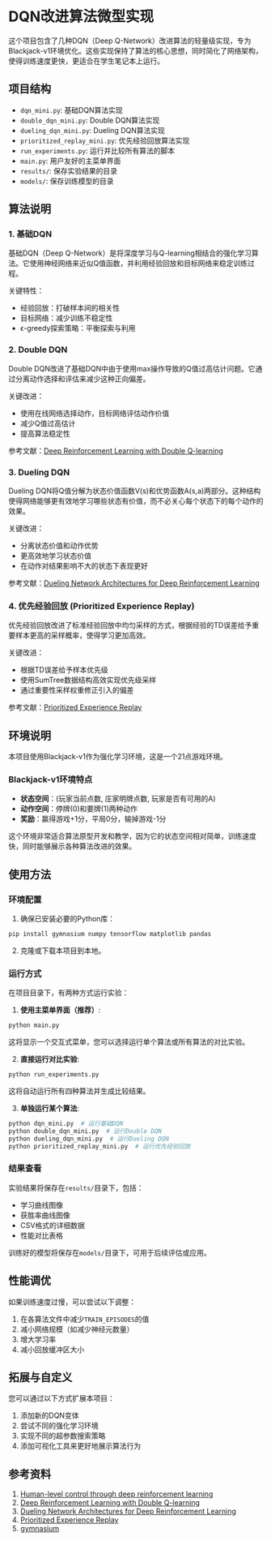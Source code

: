 # DQN改进算法微型实现

这个项目包含了几种DQN（Deep Q-Network）改进算法的轻量级实现，专为Blackjack-v1环境优化。这些实现保持了算法的核心思想，同时简化了网络架构，使得训练速度更快，更适合在学生笔记本上运行。

## 项目结构

- `dqn_mini.py`: 基础DQN算法实现
- `double_dqn_mini.py`: Double DQN算法实现
- `dueling_dqn_mini.py`: Dueling DQN算法实现
- `prioritized_replay_mini.py`: 优先经验回放算法实现
- `run_experiments.py`: 运行并比较所有算法的脚本
- `main.py`: 用户友好的主菜单界面
- `results/`: 保存实验结果的目录
- `models/`: 保存训练模型的目录

## 算法说明

### 1. 基础DQN

基础DQN（Deep Q-Network）是将深度学习与Q-learning相结合的强化学习算法。它使用神经网络来近似Q值函数，并利用经验回放和目标网络来稳定训练过程。

关键特性：
- 经验回放：打破样本间的相关性
- 目标网络：减少训练不稳定性
- ϵ-greedy探索策略：平衡探索与利用

### 2. Double DQN

Double DQN改进了基础DQN中由于使用max操作导致的Q值过高估计问题。它通过分离动作选择和评估来减少这种正向偏差。

关键改进：
- 使用在线网络选择动作，目标网络评估动作价值
- 减少Q值过高估计
- 提高算法稳定性

参考文献：[Deep Reinforcement Learning with Double Q-learning](https://arxiv.org/abs/1509.06461)

### 3. Dueling DQN

Dueling DQN将Q值分解为状态价值函数V(s)和优势函数A(s,a)两部分。这种结构使得网络能够更有效地学习哪些状态有价值，而不必关心每个状态下的每个动作的效果。

关键改进：
- 分离状态价值和动作优势
- 更高效地学习状态价值
- 在动作对结果影响不大的状态下表现更好

参考文献：[Dueling Network Architectures for Deep Reinforcement Learning](https://arxiv.org/abs/1511.06581)

### 4. 优先经验回放 (Prioritized Experience Replay)

优先经验回放改进了标准经验回放中均匀采样的方式，根据经验的TD误差给予重要样本更高的采样概率，使得学习更加高效。

关键改进：
- 根据TD误差给予样本优先级
- 使用SumTree数据结构高效实现优先级采样
- 通过重要性采样权重修正引入的偏差

参考文献：[Prioritized Experience Replay](https://arxiv.org/abs/1511.05952)

## 环境说明

本项目使用Blackjack-v1作为强化学习环境，这是一个21点游戏环境。

### Blackjack-v1环境特点
- **状态空间**：(玩家当前点数, 庄家明牌点数, 玩家是否有可用的A)
- **动作空间**：停牌(0)和要牌(1)两种动作
- **奖励**：赢得游戏+1分，平局0分，输掉游戏-1分

这个环境非常适合算法原型开发和教学，因为它的状态空间相对简单，训练速度快，同时能够展示各种算法改进的效果。

## 使用方法

### 环境配置

1. 确保已安装必要的Python库：
```bash
pip install gymnasium numpy tensorflow matplotlib pandas
```

2. 克隆或下载本项目到本地。

### 运行方式

在项目目录下，有两种方式运行实验：

1. **使用主菜单界面（推荐）**:
```bash
python main.py
```
这将显示一个交互式菜单，您可以选择运行单个算法或所有算法的对比实验。

2. **直接运行对比实验**:
```bash
python run_experiments.py
```
这将自动运行所有四种算法并生成比较结果。

3. **单独运行某个算法**:
```bash
python dqn_mini.py  # 运行基础DQN
python double_dqn_mini.py  # 运行Double DQN
python dueling_dqn_mini.py  # 运行Dueling DQN
python prioritized_replay_mini.py  # 运行优先经验回放
```

### 结果查看

实验结果将保存在`results/`目录下，包括：
- 学习曲线图像
- 获胜率曲线图像
- CSV格式的详细数据
- 性能对比表格

训练好的模型将保存在`models/`目录下，可用于后续评估或应用。

## 性能调优

如果训练速度过慢，可以尝试以下调整：

1. 在各算法文件中减少`TRAIN_EPISODES`的值
2. 减小网络规模（如减少神经元数量）
3. 增大学习率
4. 减小回放缓冲区大小

## 拓展与自定义

您可以通过以下方式扩展本项目：

1. 添加新的DQN变体
2. 尝试不同的强化学习环境
3. 实现不同的超参数搜索策略
4. 添加可视化工具来更好地展示算法行为

## 参考资料

1. [Human-level control through deep reinforcement learning](https://www.nature.com/articles/nature14236)
2. [Deep Reinforcement Learning with Double Q-learning](https://arxiv.org/abs/1509.06461)
3. [Dueling Network Architectures for Deep Reinforcement Learning](https://arxiv.org/abs/1511.06581)
4. [Prioritized Experience Replay](https://arxiv.org/abs/1511.05952)
5. [gymnasium](https://gymnasium.farama.org/environments/toy_text/blackjack/) 